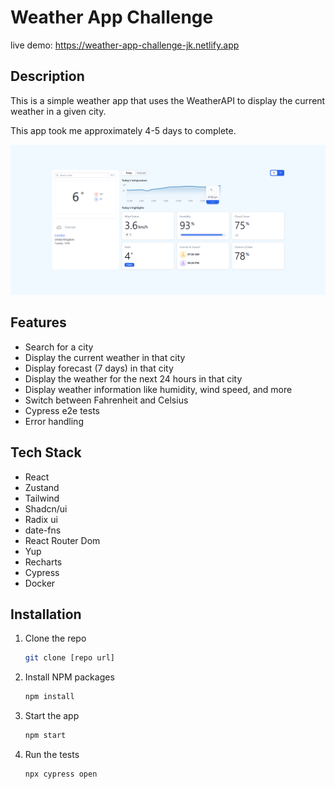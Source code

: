 # Weather App Challenge

live demo: https://weather-app-challenge-jk.netlify.app

## Description

This is a simple weather app that uses the WeatherAPI to display the current weather in a given city.

This app took me approximately 4-5 days to complete.

![show case app image](showcase.png)

## Features

- Search for a city
- Display the current weather in that city
- Display forecast (7 days) in that city
- Display the weather for the next 24 hours in that city
- Display weather information like humidity, wind speed, and more
- Switch between Fahrenheit and Celsius
- Cypress e2e tests
- Error handling

## Tech Stack

- React
- Zustand
- Tailwind
- Shadcn/ui
- Radix ui
- date-fns
- React Router Dom
- Yup
- Recharts
- Cypress
- Docker

## Installation

1. Clone the repo
   ```sh
   git clone [repo url]
   ```
2. Install NPM packages
   ```sh
   npm install
   ```
3. Start the app
   ```sh
   npm start
   ```
4. Run the tests
   ```sh
   npx cypress open
   ```
